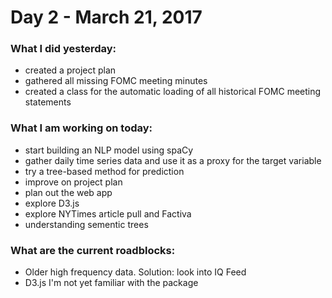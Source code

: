 # Day 2 - March 21, 2017

### What I did yesterday:
- created a project plan
- gathered all missing FOMC meeting minutes
- created a class for the automatic loading of all historical FOMC meeting statements

### What I am working on today:
- start building an NLP model using spaCy
- gather daily time series data and use it as a proxy for the target variable
- try a tree-based method for prediction
- improve on project plan
- plan out the web app
- explore D3.js
- explore NYTimes article pull and Factiva
- understanding sementic trees

### What are the current roadblocks:
- Older high frequency data.  Solution: look into IQ Feed
- D3.js I'm not yet familiar with the package
